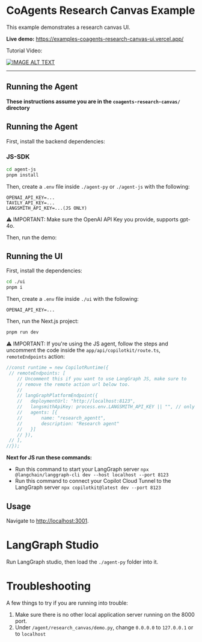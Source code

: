 # CoAgents Research Canvas Example

This example demonstrates a research canvas UI.

**Live demo:** https://examples-coagents-research-canvas-ui.vercel.app/

Tutorial Video:

[![IMAGE ALT TEXT](http://img.youtube.com/vi/0b6BVqPwqA0/0.jpg)](http://www.youtube.com/watch?v=0b6BVqPwqA0 "Build Agent-Native Apps with LangGraph & CoAgents (tutorial)")


---

## Running the Agent

**These instructions assume you are in the `coagents-research-canvas/` directory**

## Running the Agent

First, install the backend dependencies:


### JS-SDK

```sh
cd agent-js
pnpm install
```

Then, create a `.env` file inside `./agent-py` or `./agent-js` with the following:

```
OPENAI_API_KEY=...
TAVILY_API_KEY=...
LANGSMITH_API_KEY=...(JS ONLY)
```

⚠️ IMPORTANT:
Make sure the OpenAI API Key you provide, supports gpt-4o.

Then, run the demo:


## Running the UI

First, install the dependencies:

```sh
cd ./ui
pnpm i
```

Then, create a `.env` file inside `./ui` with the following:

```
OPENAI_API_KEY=...
```

Then, run the Next.js project:

```sh
pnpm run dev
```

⚠️ IMPORTANT:
If you're using the JS agent, follow the steps and uncomment the code inside the `app/api/copilotkit/route.ts`, `remoteEndpoints` action: 

```ts
//const runtime = new CopilotRuntime({
 // remoteEndpoints: [
    // Uncomment this if you want to use LangGraph JS, make sure to
    // remove the remote action url below too.
    //
    // langGraphPlatformEndpoint({
    //   deploymentUrl: "http://localhost:8123",
    //   langsmithApiKey: process.env.LANGSMITH_API_KEY || "", // only used in LangGraph Platform deployments
    //   agents: [{
    //       name: "research_agentt",
    //       description: "Research agent"
    //   }]
    // }),
 // ],
//});
```
**Next for JS run these commands:**
- Run this command to start your LangGraph server `npx @langchain/langgraph-cli dev --host localhost --port 8123`
- Run this command to connect your Copilot Cloud Tunnel to the LangGraph server `npx copilotkit@latest dev --port 8123`

## Usage

Navigate to [http://localhost:3001](http://localhost:3001).

# LangGraph Studio

Run LangGraph studio, then load the `./agent-py` folder into it.

# Troubleshooting

A few things to try if you are running into trouble:

1. Make sure there is no other local application server running on the 8000 port.
2. Under `/agent/research_canvas/demo.py`, change `0.0.0.0` to `127.0.0.1` or to `localhost`
